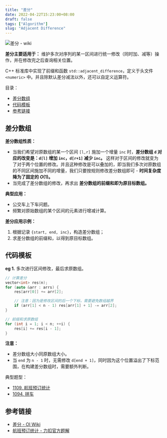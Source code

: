 ```yaml
---
title: "差分"
date: 2022-04-22T15:23:00+08:00
draft: false
tags: ["Algorithm"]
slug: "Adjacent Difference"
---
```


![差分 - wiki](https://yulan-img-work.oss-cn-beijing.aliyuncs.com/img/202205061858485.png)

**差分主要适用于：** 维护多次对序列的某一区间进行统一修改（同时加、减等）操作，并在修改完之后查询相关位置。

C++ 标准库中实现了前缀和函数 `std::adjacent_difference`，定义于头文件 `<numeric>` 中。并且除默认差分减法以外，还可以自定义运算符。

目录：

- [差分数组](#差分数组)
- [代码模板](#代码模板)
- [参考链接](#参考链接)

## 差分数组

**差分数组性质：**

* 当我们希望对原数组的某一个区间 `[l,r]` 施加一个增量 `inc` 时，**差分数组 `d` 对应的改变是：`d[l]` 增加 `inc`，`d[r+1]` 减少 `inc`。** 这样对于区间的修改就变为了对于两个位置的修改。并且这种修改是可以叠加的，即当我们多次对原数组的不同区间施加不同的增量，我们只要按规则修改差分数组即可 - **时间复杂度降为了固定的 $O(1)$。**
* 当完成了差分数组的修改，再求出 **差分数组的前缀和即为原目标数组。**

**典型应用：**

* 公交车上下车问题。
* 频繁对原始数组的某个区间的元素进行增减计算。

**差分应用示例：**

1. 根据记录 `{start, end, inc}`，构造差分数组；
2. 求差分数组的前缀和，以得到原目标数组。

## 代码模板

**eg 1.** 多次进行区间修改，最后求原数组。

```C++
// 计算差分
vector<int> res(n);
for (auto &arr : arrs) {
    res[arr[0]] += arr[2];

    // 注意：因为是修改区间的后一个下标，需要避免数组越界
    if (arr[1] < n - 1) res[arr[1] + 1] -= arr[2];
}

// 前缀和求原数组
for (int i = 1; i < n; ++i) {
    res[i] += res[i - 1];
}
```

**注意：**

* 差分数组大小同原数组大小。
* 当 `end` 为 `n - 1` 时，无需修改 `d[end + 1]`，同时因为这个位置溢出了下标范围，在构建差分数组时，需要额外判断。

典型题型：

* [1109. 航班预订统计](https://leetcode-cn.com/problems/corporate-flight-bookings/)
* [1094. 拼车](https://leetcode-cn.com/problems/car-pooling/)

## 参考链接

* [差分 - OI Wiki](https://oi-wiki.org/basic/prefix-sum/#_6)
* [航班预订统计 - 力扣官方题解](https://leetcode-cn.com/problems/corporate-flight-bookings/solution/hang-ban-yu-ding-tong-ji-by-leetcode-sol-5pv8/)
